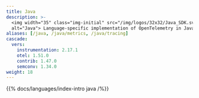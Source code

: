 ```yaml
---
title: Java
description: >-
  <img width="35" class="img-initial" src="/img/logos/32x32/Java_SDK.svg"
  alt="Java"> Language-specific implementation of OpenTelemetry in Java.
aliases: [/java, /java/metrics, /java/tracing]
cascade:
  vers:
    instrumentation: 2.17.1
    otel: 1.51.0
    contrib: 1.47.0
    semconv: 1.34.0
weight: 18
---
```


{{% docs/languages/index-intro java /%}}
